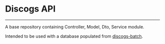 # Discogs API

---
A base repository containing Controller, Model, Dto, Service module.

Intended to be used with a database populated from [discogs-batch]("https://www.discogs.com/state303/discogs-batch").
